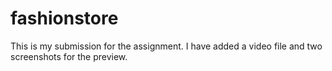 # fashionstore
This is my submission for the assignment.
I have added a video file and two screenshots for the preview.
